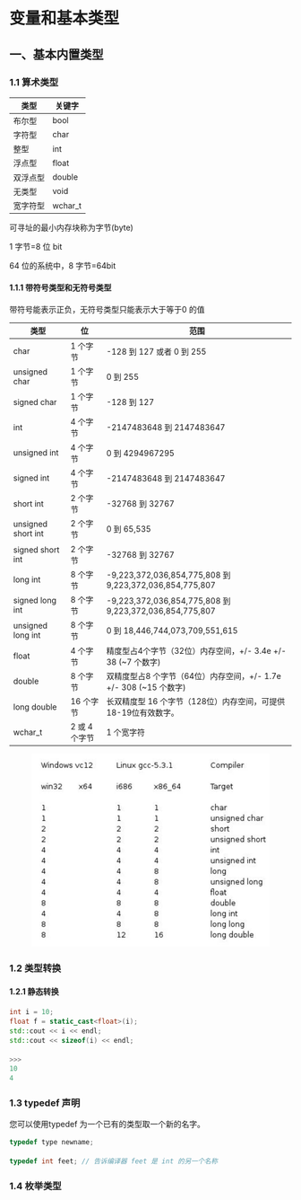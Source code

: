# 变量和基本类型

## 一、基本内置类型

### 1.1 算术类型

| 类型   | 关键字      |
| ---- | -------- |
| 布尔型  | bool     |
| 字符型  | char     |
| 整型   | int      |
| 浮点型  | float    |
| 双浮点型 | double   |
| 无类型  | void     |
| 宽字符型 | wchar\_t |

可寻址的最小内存块称为字节(byte)

1 字节=8 位 bit

64 位的系统中，8 字节=64bit

#### 1.1.1 带符号类型和无符号类型

带符号能表示正负，无符号类型只能表示大于等于0 的值

| 类型                 | 位         | 范围                                                     |
| ------------------ | --------- | ------------------------------------------------------ |
| char               | 1 个字节     | -128 到 127 或者 0 到 255                                  |
| unsigned char      | 1 个字节     | 0 到 255                                                |
| signed char        | 1 个字节     | -128 到 127                                             |
| int                | 4 个字节     | -2147483648 到 2147483647                               |
| unsigned int       | 4 个字节     | 0 到 4294967295                                         |
| signed int         | 4 个字节     | -2147483648 到 2147483647                               |
| short int          | 2 个字节     | -32768 到 32767                                         |
| unsigned short int | 2 个字节     | 0 到 65,535                                             |
| signed short int   | 2 个字节     | -32768 到 32767                                         |
| long int           | 8 个字节     | -9,223,372,036,854,775,808 到 9,223,372,036,854,775,807 |
| signed long int    | 8 个字节     | -9,223,372,036,854,775,808 到 9,223,372,036,854,775,807 |
| unsigned long int  | 8 个字节     | 0 到 18,446,744,073,709,551,615                         |
| float              | 4 个字节     | 精度型占4个字节（32位）内存空间，+/- 3.4e +/- 38 (\~7 个数字)            |
| double             | 8 个字节     | 双精度型占8 个字节（64位）内存空间，+/- 1.7e +/- 308 (\~15 个数字)        |
| long double        | 16 个字节    | 长双精度型 16 个字节（128位）内存空间，可提供18-19位有效数字。                  |
| wchar\_t           | 2 或 4 个字节 | 1 个宽字符                                                 |

<figure><img src="../.gitbook/assets/32-64.jpg" alt=""><figcaption></figcaption></figure>

### 1.2 类型转换

#### 1.2.1 静态转换

```cpp
int i = 10;
float f = static_cast<float>(i);
std::cout << i << endl;
std::cout << sizeof(i) << endl;

>>>
10
4
```

### 1.3 typedef 声明

您可以使用typedef 为一个已有的类型取一个新的名字。

```cpp
typedef type newname;

typedef int feet; // 告诉编译器 feet 是 int 的另一个名称
```

### 1.4 枚举类型

